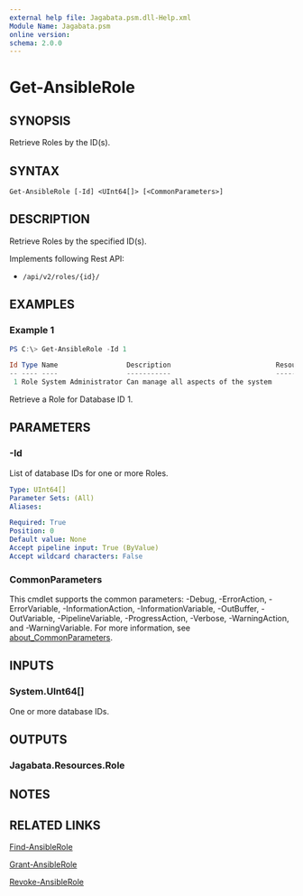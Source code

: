 ```yaml
---
external help file: Jagabata.psm.dll-Help.xml
Module Name: Jagabata.psm
online version:
schema: 2.0.0
---
```


# Get-AnsibleRole

## SYNOPSIS
Retrieve Roles by the ID(s).

## SYNTAX

```
Get-AnsibleRole [-Id] <UInt64[]> [<CommonParameters>]
```

## DESCRIPTION
Retrieve Roles by the specified ID(s).

Implements following Rest API:  
- `/api/v2/roles/{id}/`

## EXAMPLES

### Example 1
```powershell
PS C:\> Get-AnsibleRole -Id 1

Id Type Name                 Description                          ResourceId ResourceType ResourceName
-- ---- ----                 -----------                          ---------- ------------ ------------
 1 Role System Administrator Can manage all aspects of the system
```

Retrieve a Role for Database ID 1.

## PARAMETERS

### -Id
List of database IDs for one or more Roles.

```yaml
Type: UInt64[]
Parameter Sets: (All)
Aliases:

Required: True
Position: 0
Default value: None
Accept pipeline input: True (ByValue)
Accept wildcard characters: False
```

### CommonParameters
This cmdlet supports the common parameters: -Debug, -ErrorAction, -ErrorVariable, -InformationAction, -InformationVariable, -OutBuffer, -OutVariable, -PipelineVariable, -ProgressAction, -Verbose, -WarningAction, and -WarningVariable. For more information, see [about_CommonParameters](http://go.microsoft.com/fwlink/?LinkID=113216).

## INPUTS

### System.UInt64[]
One or more database IDs.

## OUTPUTS

### Jagabata.Resources.Role
## NOTES

## RELATED LINKS

[Find-AnsibleRole](Find-AnsibleRole.md)

[Grant-AnsibleRole](Grant-AnsibleRole.md)

[Revoke-AnsibleRole](Revoke-AnsibleRole.md)
